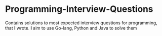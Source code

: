 # Programming-Interview-Questions
Contains solutions to most expected interview questions for programming, that I wrote.
I aim to use Go-lang, Python and Java to solve them
